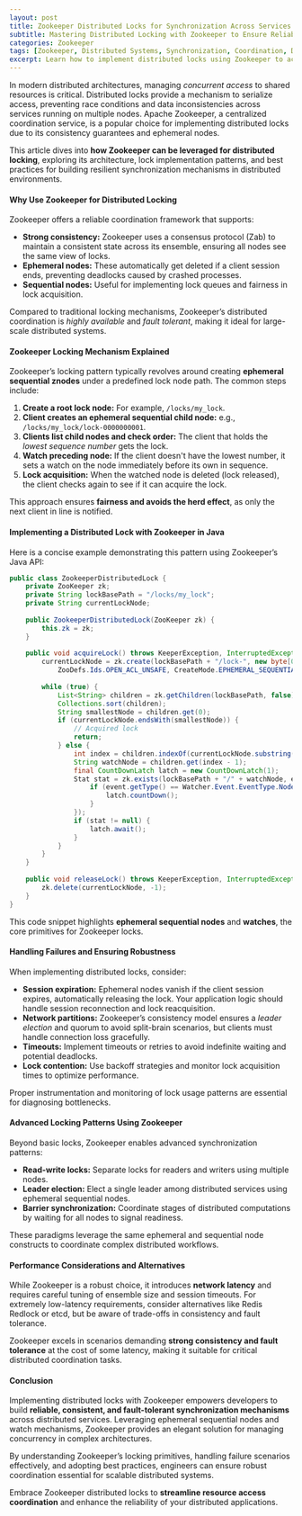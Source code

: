 ```yaml
---
layout: post
title: Zookeeper Distributed Locks for Synchronization Across Services
subtitle: Mastering Distributed Locking with Zookeeper to Ensure Reliable Service Coordination
categories: Zookeeper
tags: [Zookeeper, Distributed Systems, Synchronization, Coordination, Distributed Locks, Apache Zookeeper, Concurrency, Big Data]
excerpt: Learn how to implement distributed locks using Zookeeper to achieve reliable synchronization across distributed services, ensuring consistency and fault tolerance in complex systems.
---
```

In modern distributed architectures, managing *concurrent access* to shared resources is critical. Distributed locks provide a mechanism to serialize access, preventing race conditions and data inconsistencies across services running on multiple nodes. Apache Zookeeper, a centralized coordination service, is a popular choice for implementing distributed locks due to its consistency guarantees and ephemeral nodes.

This article dives into **how Zookeeper can be leveraged for distributed locking**, exploring its architecture, lock implementation patterns, and best practices for building resilient synchronization mechanisms in distributed environments.

#### Why Use Zookeeper for Distributed Locking

Zookeeper offers a reliable coordination framework that supports:

- **Strong consistency:** Zookeeper uses a consensus protocol (Zab) to maintain a consistent state across its ensemble, ensuring all nodes see the same view of locks.
- **Ephemeral nodes:** These automatically get deleted if a client session ends, preventing deadlocks caused by crashed processes.
- **Sequential nodes:** Useful for implementing lock queues and fairness in lock acquisition.

Compared to traditional locking mechanisms, Zookeeper’s distributed coordination is *highly available* and *fault tolerant*, making it ideal for large-scale distributed systems.

#### Zookeeper Locking Mechanism Explained

Zookeeper’s locking pattern typically revolves around creating **ephemeral sequential znodes** under a predefined lock node path. The common steps include:

1. **Create a root lock node:** For example, `/locks/my_lock`.
2. **Client creates an ephemeral sequential child node:** e.g., `/locks/my_lock/lock-0000000001`.
3. **Clients list child nodes and check order:** The client that holds the *lowest sequence number* gets the lock.
4. **Watch preceding node:** If the client doesn't have the lowest number, it sets a watch on the node immediately before its own in sequence.
5. **Lock acquisition:** When the watched node is deleted (lock released), the client checks again to see if it can acquire the lock.

This approach ensures **fairness and avoids the herd effect**, as only the next client in line is notified.

#### Implementing a Distributed Lock with Zookeeper in Java

Here is a concise example demonstrating this pattern using Zookeeper’s Java API:

```java
public class ZookeeperDistributedLock {
    private ZooKeeper zk;
    private String lockBasePath = "/locks/my_lock";
    private String currentLockNode;
    
    public ZookeeperDistributedLock(ZooKeeper zk) {
        this.zk = zk;
    }
    
    public void acquireLock() throws KeeperException, InterruptedException {
        currentLockNode = zk.create(lockBasePath + "/lock-", new byte[0],
            ZooDefs.Ids.OPEN_ACL_UNSAFE, CreateMode.EPHEMERAL_SEQUENTIAL);
        
        while (true) {
            List<String> children = zk.getChildren(lockBasePath, false);
            Collections.sort(children);
            String smallestNode = children.get(0);
            if (currentLockNode.endsWith(smallestNode)) {
                // Acquired lock
                return;
            } else {
                int index = children.indexOf(currentLockNode.substring(lockBasePath.length() + 1));
                String watchNode = children.get(index - 1);
                final CountDownLatch latch = new CountDownLatch(1);
                Stat stat = zk.exists(lockBasePath + "/" + watchNode, event -> {
                    if (event.getType() == Watcher.Event.EventType.NodeDeleted) {
                        latch.countDown();
                    }
                });
                if (stat != null) {
                    latch.await();
                }
            }
        }
    }
    
    public void releaseLock() throws KeeperException, InterruptedException {
        zk.delete(currentLockNode, -1);
    }
}
```

This code snippet highlights **ephemeral sequential nodes** and **watches**, the core primitives for Zookeeper locks.

#### Handling Failures and Ensuring Robustness

When implementing distributed locks, consider:

- **Session expiration:** Ephemeral nodes vanish if the client session expires, automatically releasing the lock. Your application logic should handle session reconnection and lock reacquisition.
- **Network partitions:** Zookeeper’s consistency model ensures a *leader election* and quorum to avoid split-brain scenarios, but clients must handle connection loss gracefully.
- **Timeouts:** Implement timeouts or retries to avoid indefinite waiting and potential deadlocks.
- **Lock contention:** Use backoff strategies and monitor lock acquisition times to optimize performance.

Proper instrumentation and monitoring of lock usage patterns are essential for diagnosing bottlenecks.

#### Advanced Locking Patterns Using Zookeeper

Beyond basic locks, Zookeeper enables advanced synchronization patterns:

- **Read-write locks:** Separate locks for readers and writers using multiple nodes.
- **Leader election:** Elect a single leader among distributed services using ephemeral sequential nodes.
- **Barrier synchronization:** Coordinate stages of distributed computations by waiting for all nodes to signal readiness.

These paradigms leverage the same ephemeral and sequential node constructs to coordinate complex distributed workflows.

#### Performance Considerations and Alternatives

While Zookeeper is a robust choice, it introduces **network latency** and requires careful tuning of ensemble size and session timeouts. For extremely low-latency requirements, consider alternatives like Redis Redlock or etcd, but be aware of trade-offs in consistency and fault tolerance.

Zookeeper excels in scenarios demanding **strong consistency and fault tolerance** at the cost of some latency, making it suitable for critical distributed coordination tasks.

#### Conclusion

Implementing distributed locks with Zookeeper empowers developers to build **reliable, consistent, and fault-tolerant synchronization mechanisms** across distributed services. Leveraging ephemeral sequential nodes and watch mechanisms, Zookeeper provides an elegant solution for managing concurrency in complex architectures.

By understanding Zookeeper’s locking primitives, handling failure scenarios effectively, and adopting best practices, engineers can ensure robust coordination essential for scalable distributed systems.

Embrace Zookeeper distributed locks to **streamline resource access coordination** and enhance the reliability of your distributed applications.
